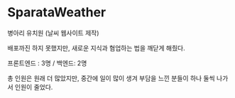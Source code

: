 # SparataWeather
병아리 유치원 (날씨 웹사이트 제작)

배포까진 하지 못했지만, 새로운 지식과 혐업하는 법을 깨닫게 해줬다.

프론트엔드 : 3명   /  백엔드: 2명

총 인원은 원래 더 많았지만, 중간에 일이 많이 생겨 부담을 느낀 분들이 하나 둘씩 나가서 인원이 줄었다.
